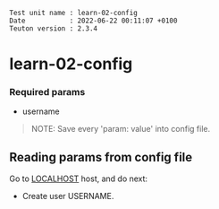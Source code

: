 ```
Test unit name : learn-02-config
Date           : 2022-06-22 00:11:07 +0100
Teuton version : 2.3.4
```

# learn-02-config

### Required params
* username

> NOTE: Save every 'param: value' into config file.

## Reading params from config file


Go to [LOCALHOST](#required-hosts) host, and do next:
* Create user USERNAME.
